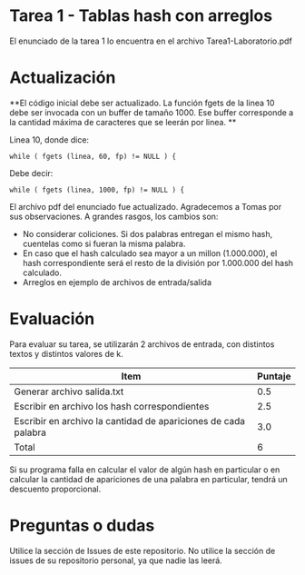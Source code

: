# Tarea 1 - Tablas hash con arreglos

El enunciado de la tarea 1 lo encuentra en el archivo Tarea1-Laboratorio.pdf

# Actualización
**El código inicial debe ser actualizado. La función fgets de la linea 10 debe ser invocada con un buffer de tamaño 1000. Ese buffer corresponde a la cantidad máxima de caracteres que se leerán por linea. **

Linea 10, donde dice: 
```
while ( fgets (linea, 60, fp) != NULL ) {
```
Debe decir:
```
while ( fgets (linea, 1000, fp) != NULL ) {
```


El archivo pdf del enunciado fue actualizado. Agradecemos a Tomas por sus observaciones. A grandes rasgos, los cambios son:
- No considerar coliciones. Si dos palabras entregan el mismo hash, cuentelas como si fueran la misma palabra.
- En caso que el hash calculado sea mayor a un millon (1.000.000), el hash correspondiente será el resto de la división por 1.000.000 del hash calculado.
- Arreglos en ejemplo de archivos de entrada/salida

# Evaluación
Para evaluar su tarea, se utilizarán 2 archivos de entrada, con distintos textos y distintos valores de k. 

| Item                                                           | Puntaje |
|----------------------------------------------------------------|---------|
| Generar archivo salida.txt                                     | 0.5     |
| Escribir en archivo los hash correspondientes                  | 2.5     |
| Escribir en archivo la cantidad de apariciones de cada palabra | 3.0     |
| Total                                                          |  6      |

Si su programa falla en calcular el valor de algún hash en particular o en calcular la cantidad de apariciones de una palabra en particular, tendrá un descuento proporcional.

# Preguntas o dudas
Utilice la sección de Issues de este repositorio. No utilice la sección de issues de su repositorio personal, ya que nadie las leerá.
